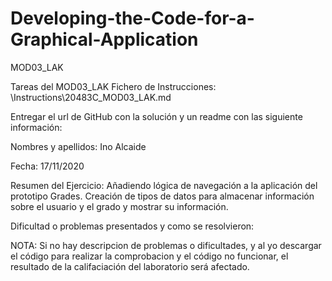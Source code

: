# Developing-the-Code-for-a-Graphical-Application
MOD03_LAK

Tareas del MOD03_LAK Fichero de Instrucciones: \Instructions\20483C_MOD03_LAK.md

Entregar el url de GitHub con la solución y un readme con las siguiente información:

Nombres y apellidos: Ino Alcaide

Fecha: 17/11/2020

Resumen del Ejercicio: Añadiendo lógica de navegación a la aplicación del prototipo Grades. 
                       Creación de tipos de datos para almacenar información sobre el usuario y el grado y mostrar su información.

Dificultad o problemas presentados y como se resolvieron:

NOTA: Si no hay descripcion de problemas o dificultades, y al yo descargar el código para realizar la comprobacion y el código no funcionar, el resultado de la califaciación del laboratorio será afectado.
